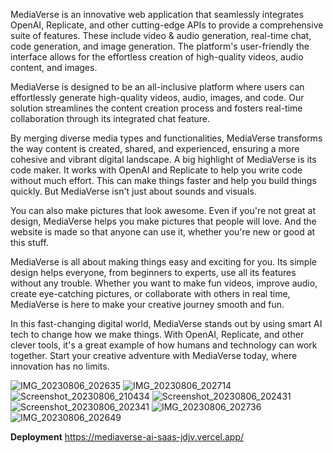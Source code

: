 MediaVerse is an innovative web application that seamlessly integrates OpenAI, Replicate, and
other cutting-edge APIs to provide a comprehensive suite of features. These include video & audio 
generation, real-time chat, code generation, and image generation. The platform's user-friendly 
the interface allows for the effortless creation of high-quality videos, audio content, and images. 

MediaVerse is designed to be an all-inclusive platform where users can effortlessly generate high-quality videos, audio, images, and code. Our solution streamlines the content creation process 
and fosters real-time collaboration through its integrated chat feature. 

By merging diverse media types and functionalities, MediaVerse transforms the way content is 
created, shared, and experienced, ensuring a more cohesive and vibrant digital landscape. 
A big highlight of MediaVerse is its code maker. It works with OpenAI and Replicate to help you 
write code without much effort. This can make things faster and help you build things quickly. 
But MediaVerse isn't just about sounds and visuals. 

You can also make pictures that look awesome. Even if you're not great at design, MediaVerse 
helps you make pictures that people will love. And the website is made so that anyone can use it, 
whether you're new or good at this stuff. 

MediaVerse is all about making things easy and exciting for you. Its simple design helps everyone, 
from beginners to experts, use all its features without any trouble. Whether you want to make fun 
videos, improve audio, create eye-catching pictures, or collaborate with others in real time, 
MediaVerse is here to make your creative journey smooth and fun. 

In this fast-changing digital world, MediaVerse stands out by using smart AI tech to change how 
we make things. With OpenAI, Replicate, and other clever tools, it's a great example of how 
humans and technology can work together. Start your creative adventure with MediaVerse today, 
where innovation has no limits.



![IMG_20230806_202635](https://github.com/Ravindra3609/Mediaverse-AI-saas/assets/84234685/ee7b3992-9fdf-45c6-a1fb-a1fbb50297ef)
![IMG_20230806_202714](https://github.com/Ravindra3609/Mediaverse-AI-saas/assets/84234685/0af96f51-c1f1-46ef-9c5c-af31a1bc775d)
![Screenshot_20230806_210434](https://github.com/Ravindra3609/Mediaverse-AI-saas/assets/84234685/270fb3c6-be2e-460e-ab3a-e7038d53346e)
![Screenshot_20230806_202431](https://github.com/Ravindra3609/Mediaverse-AI-saas/assets/84234685/bd2bb54b-b7f3-4760-a4a6-9465b5036205)
![Screenshot_20230806_202341](https://github.com/Ravindra3609/Mediaverse-AI-saas/assets/84234685/036c855a-92bc-4202-a43f-988ba85ba7c4)
![IMG_20230806_202736](https://github.com/Ravindra3609/Mediaverse-AI-saas/assets/84234685/db4369f2-f503-48f8-8d1b-4c008163599a)
![IMG_20230806_202649](https://github.com/Ravindra3609/Mediaverse-AI-saas/assets/84234685/3fc67200-ee57-4b1e-bd53-213fcc5cfbc2)



**Deployment**
https://mediaverse-ai-saas-jdjv.vercel.app/
